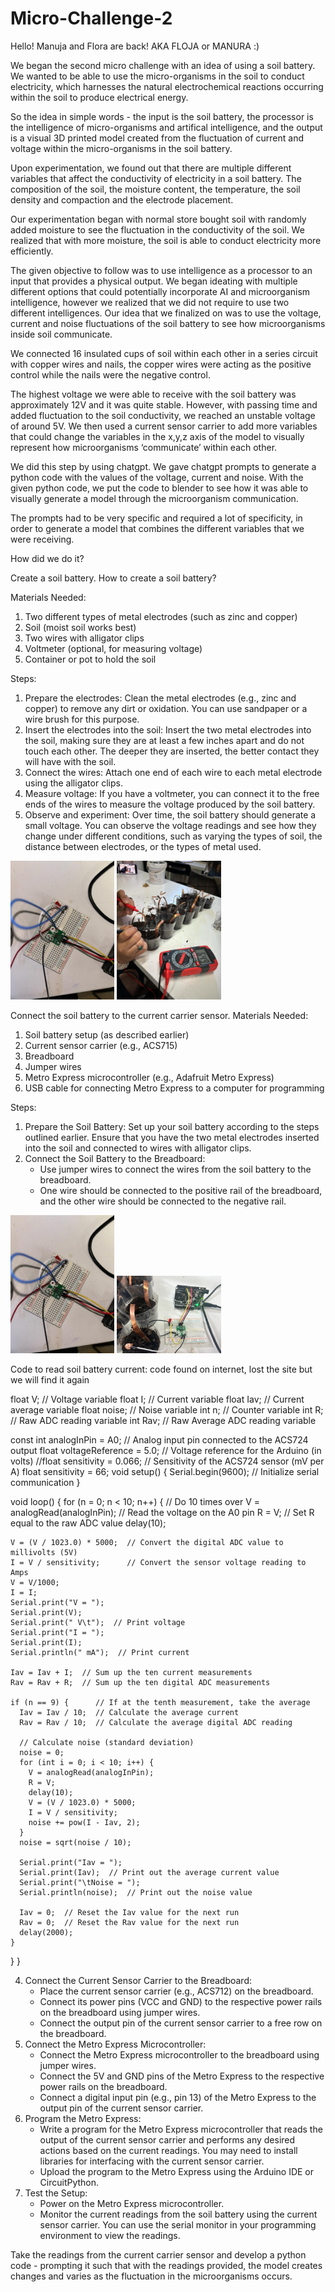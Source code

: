 # Micro-Challenge-2

Hello!
Manuja and Flora are back! AKA FLOJA or MANURA :)

We began the second micro challenge with an idea of using a soil battery. We wanted to be able to use the micro-organisms in the soil to conduct electricity, which harnesses the natural electrochemical reactions occurring within the soil to produce electrical energy.

So the idea in simple words - the input is the soil battery, the processor is the intelligence of micro-organisms and artifical intelligence, and the output is a visual 3D printed model created from the fluctuation of current and voltage within the micro-organisms in the soil battery.

Upon experimentation, we found out that there are multiple different variables that affect the conductivity of electricity in a soil battery. The composition of the soil, the moisture content, the temperature, the soil density and compaction and the electrode placement. 

Our experimentation began with normal store bought soil with randomly added moisture to see the fluctuation in the conductivity of the soil. We realized that with more moisture, the soil is able to conduct electricity more efficiently. 

The given objective to follow was to use intelligence as a processor to an input that provides a physical output. We began ideating with multiple different options that could potentially incorporate AI and microorganism intelligence, however we realized that we did not require to use two different intelligences. Our idea that we finalized on was to use the voltage, current and noise fluctuations of the soil battery to see how microorganisms inside soil communicate. 

We connected 16 insulated cups of soil within each other in a series circuit with copper wires and nails, the copper wires were acting as the positive control while the nails were the negative control.

The highest voltage we were able to receive with the soil battery was approximately 12V and it was quite stable. However, with passing time and added fluctuation to the soil conductivity, we reached an unstable voltage of around 5V. We then used a current sensor carrier to add more variables that could change the variables in the x,y,z axis of the model to visually represent how microorganisms ‘communicate’ within each other. 

We did this step by using chatgpt. We gave chatgpt prompts to generate a python code with the values of the voltage, current and noise. With the given python code, we put the code to blender to see how it was able to visually generate a model through the microorganism communication. 

The prompts had to be very specific and required a lot of specificity, in order to generate a model that combines the different variables that we were receiving. 

How did we do it?

Create a soil battery. How to create a soil battery? 

Materials Needed:
1. Two different types of metal electrodes (such as zinc and copper)
2. Soil (moist soil works best)
3. Two wires with alligator clips
4. Voltmeter (optional, for measuring voltage)
5. Container or pot to hold the soil

Steps:
1. Prepare the electrodes: Clean the metal electrodes (e.g., zinc and copper) to remove any dirt or oxidation. You can use sandpaper or a wire brush for this purpose.
2. Insert the electrodes into the soil: Insert the two metal electrodes into the soil, making sure they are at least a few inches apart and do not touch each other. The deeper they are inserted, the better contact they will have with the soil.
3. Connect the wires: Attach one end of each wire to each metal electrode using the alligator clips.
4. Measure voltage: If you have a voltmeter, you can connect it to the free ends of the wires to measure the voltage produced by the soil battery. 
5. Observe and experiment: Over time, the soil battery should generate a small voltage. You can observe the voltage readings and see how they change under different conditions, such as varying the types of soil, the distance between electrodes, or the types of metal used.

<img src="WhatsApp Image 2024-03-08 at 12.59.25_af2f5d52.jpg" alt="WhatsApp Image" width="33%"> <img src="WhatsApp Image 2024-03-08 at 12.59.25_a627a23a.jpg" alt="WhatsApp Image" width="33%">


Connect the soil battery to the current carrier sensor. 
Materials Needed:
1. Soil battery setup (as described earlier)
2. Current sensor carrier (e.g., ACS715)
3. Breadboard
4. Jumper wires
5. Metro Express microcontroller (e.g., Adafruit Metro Express)
6. USB cable for connecting Metro Express to a computer for programming

Steps:
1. Prepare the Soil Battery: Set up your soil battery according to the steps outlined earlier. Ensure that you have the two metal electrodes inserted into the soil and connected to wires with alligator clips.
2. Connect the Soil Battery to the Breadboard:
   - Use jumper wires to connect the wires from the soil battery to the breadboard. 
   - One wire should be connected to the positive rail of the breadboard, and the other wire should be connected to the negative rail.

<img src="IMAGE 6.jpg" alt="IMAGE 6" width="33%"> <img src="IMG-20240308-WA0015.jpg" alt="IMG-20240308-WA0015" width="33%">


Code to read soil battery current: code found on internet, lost the site but we will find it again

float V;      // Voltage variable
float I;      // Current variable
float Iav;    // Current average variable
float noise;  // Noise variable
int n;        // Counter variable
int R;        // Raw ADC reading variable
int Rav;      // Raw Average ADC reading variable

const int analogInPin = A0;    // Analog input pin connected to the ACS724 output
float voltageReference = 5.0;  // Voltage reference for the Arduino (in volts)
//float sensitivity = 0.066;     // Sensitivity of the ACS724 sensor (mV per A)
float sensitivity = 66;
void setup() {
  Serial.begin(9600);  // Initialize serial communication
}

void loop() {
  for (n = 0; n < 10; n++) {      // Do 10 times over
    V = analogRead(analogInPin);  // Read the voltage on the A0 pin
    R = V;                        // Set R equal to the raw ADC value
    delay(10);

    V = (V / 1023.0) * 5000;  // Convert the digital ADC value to millivolts (5V)
    I = V / sensitivity;      // Convert the sensor voltage reading to Amps
    V = V/1000;
    I = I;
    Serial.print("V = ");
    Serial.print(V);
    Serial.print(" V\t");  // Print voltage
    Serial.print("I = ");
    Serial.print(I);
    Serial.println(" mA");  // Print current

    Iav = Iav + I;  // Sum up the ten current measurements
    Rav = Rav + R;  // Sum up the ten digital ADC measurements

    if (n == 9) {      // If at the tenth measurement, take the average
      Iav = Iav / 10;  // Calculate the average current
      Rav = Rav / 10;  // Calculate the average digital ADC reading

      // Calculate noise (standard deviation)
      noise = 0;
      for (int i = 0; i < 10; i++) {
        V = analogRead(analogInPin);
        R = V;
        delay(10);
        V = (V / 1023.0) * 5000;
        I = V / sensitivity;
        noise += pow(I - Iav, 2);
      }
      noise = sqrt(noise / 10);

      Serial.print("Iav = ");
      Serial.print(Iav);  // Print out the average current value
      Serial.print("\tNoise = ");
      Serial.println(noise);  // Print out the noise value

      Iav = 0;  // Reset the Iav value for the next run
      Rav = 0;  // Reset the Rav value for the next run
      delay(2000);
    }
  }
}


4. Connect the Current Sensor Carrier to the Breadboard:
   - Place the current sensor carrier (e.g., ACS712) on the breadboard.
   - Connect its power pins (VCC and GND) to the respective power rails on the breadboard using jumper wires.
   - Connect the output pin of the current sensor carrier to a free row on the breadboard.
5. Connect the Metro Express Microcontroller:
   - Connect the Metro Express microcontroller to the breadboard using jumper wires.
   - Connect the 5V and GND pins of the Metro Express to the respective power rails on the breadboard.
   - Connect a digital input pin (e.g., pin 13) of the Metro Express to the output pin of the current sensor carrier.
6. Program the Metro Express:
   - Write a program for the Metro Express microcontroller that reads the output of the current sensor carrier and performs any desired actions based on the current readings. You may need to install libraries for interfacing with the current sensor carrier.
   - Upload the program to the Metro Express using the Arduino IDE or CircuitPython.
7. Test the Setup:
   - Power on the Metro Express microcontroller.
   - Monitor the current readings from the soil battery using the current sensor carrier. You can use the serial monitor in your programming environment to view the readings.


Take the readings from the current carrier sensor and develop a python code - prompting it such that with the readings provided, the model creates changes and varies as the fluctuation in the microorganisms occurs.




